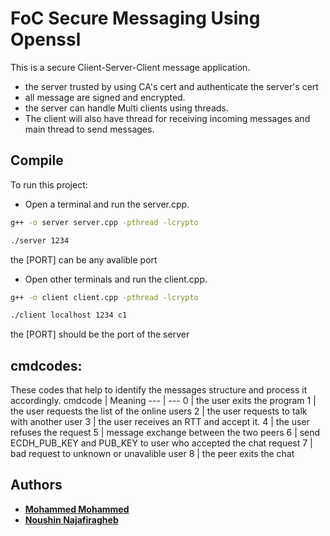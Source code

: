 # FoC Secure Messaging Using Openssl 
This is a secure Client-Server-Client message application.
- the server trusted by using CA's cert and authenticate the server's cert
- all message are signed and encrypted.
- the server can handle Multi clients using threads.
- The client will also have thread for receiving incoming messages and main thread to send messages.

## Compile 
To run this project:

- Open a terminal and run the server.cpp.
```sh
g++ -o server server.cpp -pthread -lcrypto
```
```sh
./server 1234
```
the [PORT] can be any avalible port
- Open other terminals and run the client.cpp. 
```sh
g++ -o client client.cpp -pthread -lcrypto 
```
```sh
./client localhost 1234 c1
```
the [PORT] should be the port of the server

## cmdcodes:
These codes that help to identify the messages structure and process it accordingly.
cmdcode |  Meaning 
---  |  ---
0 | the user exits the program
1 | the user requests the list of the online users
2 | the user requests to talk with another user
3 | the user receives an RTT and accept it.
4 | the user refuses the request
5 | message exchange between the two peers
6 | send ECDH_PUB_KEY and PUB_KEY to user who accepted the chat request
7 | bad request to unknown or unavalible user
8 | the peer exits the chat


## Authors
- **[Mohammed Mohammed](https://github.com/mohammedmrm)**
- **[Noushin Najafiragheb](https://github.com/nooshinnr)**

